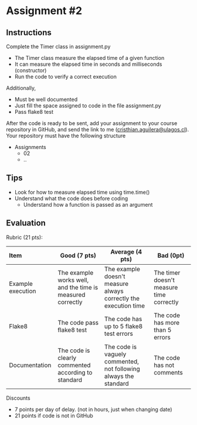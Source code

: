 # Assignment #2

## Instructions

Complete the Timer class in assignment.py

- The Timer class measure the elapsed time of a given function
- It can measure the elapsed time in seconds and milliseconds (constructor)
- Run the code to verify a correct execution

Additionally,

- Must be well documented
- Just fill the space assigned to code in the file assignment.py
- Pass flake8 test

After the code is ready to be sent, add your assignment to your course repository in GitHub, and send the link to me (cristhian.aguilera@ulagos.cl). Your repository must have the following structure

- Assignments
  - 02
  - ..

## Tips

- Look for how to measure elapsed time using time.time()
- Understand what the code does before coding
  - Understand how a function is passed as an argument

## Evaluation

Rubric (21 pts):

| Item              | Good (7 pts)                                               | Average (4 pts)                                                  | Bad (0pt)                                |
|:------------------|------------------------------------------------------------|------------------------------------------------------------------|------------------------------------------|
| Example execution | The example works well, and the time is measured correctly | The example doesn't measure always correctly the execution time  | The timer doesn't measure time correctly |
| Flake8            | The code pass flake8 test                                  | The code has up to 5 flake8 test errors                          | The code has more than 5 errors          |
| Documentation     | The code is clearly commented according to standard        | The code is vaguely commented, not following always the standard | The code has not comments                |

Discounts

- 7 points per day of delay. (not in hours, just when changing date)
- 21 points if code is not in GitHub
